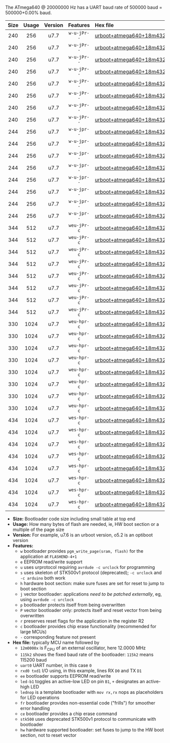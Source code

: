 The ATmega640 @ 20000000 Hz has a UART baud rate of 500000 baud = 500000+0.00% baud.

|Size|Usage|Version|Features|Hex file|
|:-:|:-:|:-:|:-:|:--|
|240|256|u7.7|`w-u-jPr--`|[urboot+atmega640+18m4320x++460k8_uart0_rxe0_txe1_led+b7.hex](https://raw.githubusercontent.com/stefanrueger/urboot.hex/main/mcus/atmega640/external_oscillator/fcpu+18m4320_Hz/br++460k8_bps/urboot+atmega640+18m4320x++460k8_uart0_rxe0_txe1_led+b7.hex)|
|240|256|u7.7|`w-u-jPr--`|[urboot+atmega640+18m4320x++460k8_uart0_rxe0_txe1_lednop.hex](https://raw.githubusercontent.com/stefanrueger/urboot.hex/main/mcus/atmega640/external_oscillator/fcpu+18m4320_Hz/br++460k8_bps/urboot+atmega640+18m4320x++460k8_uart0_rxe0_txe1_lednop.hex)|
|240|256|u7.7|`w-u-jPr--`|[urboot+atmega640+18m4320x++460k8_uart1_rxd2_txd3_led+b7.hex](https://raw.githubusercontent.com/stefanrueger/urboot.hex/main/mcus/atmega640/external_oscillator/fcpu+18m4320_Hz/br++460k8_bps/urboot+atmega640+18m4320x++460k8_uart1_rxd2_txd3_led+b7.hex)|
|240|256|u7.7|`w-u-jPr--`|[urboot+atmega640+18m4320x++460k8_uart1_rxd2_txd3_lednop.hex](https://raw.githubusercontent.com/stefanrueger/urboot.hex/main/mcus/atmega640/external_oscillator/fcpu+18m4320_Hz/br++460k8_bps/urboot+atmega640+18m4320x++460k8_uart1_rxd2_txd3_lednop.hex)|
|240|256|u7.7|`w-u-jPr--`|[urboot+atmega640+18m4320x++460k8_uart2_rxh0_txh1_led+b7.hex](https://raw.githubusercontent.com/stefanrueger/urboot.hex/main/mcus/atmega640/external_oscillator/fcpu+18m4320_Hz/br++460k8_bps/urboot+atmega640+18m4320x++460k8_uart2_rxh0_txh1_led+b7.hex)|
|240|256|u7.7|`w-u-jPr--`|[urboot+atmega640+18m4320x++460k8_uart2_rxh0_txh1_lednop.hex](https://raw.githubusercontent.com/stefanrueger/urboot.hex/main/mcus/atmega640/external_oscillator/fcpu+18m4320_Hz/br++460k8_bps/urboot+atmega640+18m4320x++460k8_uart2_rxh0_txh1_lednop.hex)|
|240|256|u7.7|`w-u-jPr--`|[urboot+atmega640+18m4320x++460k8_uart3_rxj0_txj1_led+b7.hex](https://raw.githubusercontent.com/stefanrueger/urboot.hex/main/mcus/atmega640/external_oscillator/fcpu+18m4320_Hz/br++460k8_bps/urboot+atmega640+18m4320x++460k8_uart3_rxj0_txj1_led+b7.hex)|
|240|256|u7.7|`w-u-jPr--`|[urboot+atmega640+18m4320x++460k8_uart3_rxj0_txj1_lednop.hex](https://raw.githubusercontent.com/stefanrueger/urboot.hex/main/mcus/atmega640/external_oscillator/fcpu+18m4320_Hz/br++460k8_bps/urboot+atmega640+18m4320x++460k8_uart3_rxj0_txj1_lednop.hex)|
|244|256|u7.7|`w-u-jpr--`|[urboot+atmega640+18m4320x++460k8_uart0_rxe0_txe1_led+b7_fr.hex](https://raw.githubusercontent.com/stefanrueger/urboot.hex/main/mcus/atmega640/external_oscillator/fcpu+18m4320_Hz/br++460k8_bps/urboot+atmega640+18m4320x++460k8_uart0_rxe0_txe1_led+b7_fr.hex)|
|244|256|u7.7|`w-u-jpr--`|[urboot+atmega640+18m4320x++460k8_uart0_rxe0_txe1_lednop_fr.hex](https://raw.githubusercontent.com/stefanrueger/urboot.hex/main/mcus/atmega640/external_oscillator/fcpu+18m4320_Hz/br++460k8_bps/urboot+atmega640+18m4320x++460k8_uart0_rxe0_txe1_lednop_fr.hex)|
|244|256|u7.7|`w-u-jpr--`|[urboot+atmega640+18m4320x++460k8_uart1_rxd2_txd3_led+b7_fr.hex](https://raw.githubusercontent.com/stefanrueger/urboot.hex/main/mcus/atmega640/external_oscillator/fcpu+18m4320_Hz/br++460k8_bps/urboot+atmega640+18m4320x++460k8_uart1_rxd2_txd3_led+b7_fr.hex)|
|244|256|u7.7|`w-u-jpr--`|[urboot+atmega640+18m4320x++460k8_uart1_rxd2_txd3_lednop_fr.hex](https://raw.githubusercontent.com/stefanrueger/urboot.hex/main/mcus/atmega640/external_oscillator/fcpu+18m4320_Hz/br++460k8_bps/urboot+atmega640+18m4320x++460k8_uart1_rxd2_txd3_lednop_fr.hex)|
|244|256|u7.7|`w-u-jpr--`|[urboot+atmega640+18m4320x++460k8_uart2_rxh0_txh1_led+b7_fr.hex](https://raw.githubusercontent.com/stefanrueger/urboot.hex/main/mcus/atmega640/external_oscillator/fcpu+18m4320_Hz/br++460k8_bps/urboot+atmega640+18m4320x++460k8_uart2_rxh0_txh1_led+b7_fr.hex)|
|244|256|u7.7|`w-u-jpr--`|[urboot+atmega640+18m4320x++460k8_uart2_rxh0_txh1_lednop_fr.hex](https://raw.githubusercontent.com/stefanrueger/urboot.hex/main/mcus/atmega640/external_oscillator/fcpu+18m4320_Hz/br++460k8_bps/urboot+atmega640+18m4320x++460k8_uart2_rxh0_txh1_lednop_fr.hex)|
|244|256|u7.7|`w-u-jpr--`|[urboot+atmega640+18m4320x++460k8_uart3_rxj0_txj1_led+b7_fr.hex](https://raw.githubusercontent.com/stefanrueger/urboot.hex/main/mcus/atmega640/external_oscillator/fcpu+18m4320_Hz/br++460k8_bps/urboot+atmega640+18m4320x++460k8_uart3_rxj0_txj1_led+b7_fr.hex)|
|244|256|u7.7|`w-u-jpr--`|[urboot+atmega640+18m4320x++460k8_uart3_rxj0_txj1_lednop_fr.hex](https://raw.githubusercontent.com/stefanrueger/urboot.hex/main/mcus/atmega640/external_oscillator/fcpu+18m4320_Hz/br++460k8_bps/urboot+atmega640+18m4320x++460k8_uart3_rxj0_txj1_lednop_fr.hex)|
|344|512|u7.7|`weu-jPr-c`|[urboot+atmega640+18m4320x++460k8_uart0_rxe0_txe1_ee_led+b7_fr_ce.hex](https://raw.githubusercontent.com/stefanrueger/urboot.hex/main/mcus/atmega640/external_oscillator/fcpu+18m4320_Hz/br++460k8_bps/urboot+atmega640+18m4320x++460k8_uart0_rxe0_txe1_ee_led+b7_fr_ce.hex)|
|344|512|u7.7|`weu-jPr-c`|[urboot+atmega640+18m4320x++460k8_uart0_rxe0_txe1_ee_lednop_fr_ce.hex](https://raw.githubusercontent.com/stefanrueger/urboot.hex/main/mcus/atmega640/external_oscillator/fcpu+18m4320_Hz/br++460k8_bps/urboot+atmega640+18m4320x++460k8_uart0_rxe0_txe1_ee_lednop_fr_ce.hex)|
|344|512|u7.7|`weu-jPr-c`|[urboot+atmega640+18m4320x++460k8_uart1_rxd2_txd3_ee_led+b7_fr_ce.hex](https://raw.githubusercontent.com/stefanrueger/urboot.hex/main/mcus/atmega640/external_oscillator/fcpu+18m4320_Hz/br++460k8_bps/urboot+atmega640+18m4320x++460k8_uart1_rxd2_txd3_ee_led+b7_fr_ce.hex)|
|344|512|u7.7|`weu-jPr-c`|[urboot+atmega640+18m4320x++460k8_uart1_rxd2_txd3_ee_lednop_fr_ce.hex](https://raw.githubusercontent.com/stefanrueger/urboot.hex/main/mcus/atmega640/external_oscillator/fcpu+18m4320_Hz/br++460k8_bps/urboot+atmega640+18m4320x++460k8_uart1_rxd2_txd3_ee_lednop_fr_ce.hex)|
|344|512|u7.7|`weu-jPr-c`|[urboot+atmega640+18m4320x++460k8_uart2_rxh0_txh1_ee_led+b7_fr_ce.hex](https://raw.githubusercontent.com/stefanrueger/urboot.hex/main/mcus/atmega640/external_oscillator/fcpu+18m4320_Hz/br++460k8_bps/urboot+atmega640+18m4320x++460k8_uart2_rxh0_txh1_ee_led+b7_fr_ce.hex)|
|344|512|u7.7|`weu-jPr-c`|[urboot+atmega640+18m4320x++460k8_uart2_rxh0_txh1_ee_lednop_fr_ce.hex](https://raw.githubusercontent.com/stefanrueger/urboot.hex/main/mcus/atmega640/external_oscillator/fcpu+18m4320_Hz/br++460k8_bps/urboot+atmega640+18m4320x++460k8_uart2_rxh0_txh1_ee_lednop_fr_ce.hex)|
|344|512|u7.7|`weu-jPr-c`|[urboot+atmega640+18m4320x++460k8_uart3_rxj0_txj1_ee_led+b7_fr_ce.hex](https://raw.githubusercontent.com/stefanrueger/urboot.hex/main/mcus/atmega640/external_oscillator/fcpu+18m4320_Hz/br++460k8_bps/urboot+atmega640+18m4320x++460k8_uart3_rxj0_txj1_ee_led+b7_fr_ce.hex)|
|344|512|u7.7|`weu-jPr-c`|[urboot+atmega640+18m4320x++460k8_uart3_rxj0_txj1_ee_lednop_fr_ce.hex](https://raw.githubusercontent.com/stefanrueger/urboot.hex/main/mcus/atmega640/external_oscillator/fcpu+18m4320_Hz/br++460k8_bps/urboot+atmega640+18m4320x++460k8_uart3_rxj0_txj1_ee_lednop_fr_ce.hex)|
|330|1024|u7.7|`weu-hpr-c`|[urboot+atmega640+18m4320x++460k8_uart0_rxe0_txe1_ee_led+b7_fr_ce_hw.hex](https://raw.githubusercontent.com/stefanrueger/urboot.hex/main/mcus/atmega640/external_oscillator/fcpu+18m4320_Hz/br++460k8_bps/urboot+atmega640+18m4320x++460k8_uart0_rxe0_txe1_ee_led+b7_fr_ce_hw.hex)|
|330|1024|u7.7|`weu-hpr-c`|[urboot+atmega640+18m4320x++460k8_uart0_rxe0_txe1_ee_lednop_fr_ce_hw.hex](https://raw.githubusercontent.com/stefanrueger/urboot.hex/main/mcus/atmega640/external_oscillator/fcpu+18m4320_Hz/br++460k8_bps/urboot+atmega640+18m4320x++460k8_uart0_rxe0_txe1_ee_lednop_fr_ce_hw.hex)|
|330|1024|u7.7|`weu-hpr-c`|[urboot+atmega640+18m4320x++460k8_uart1_rxd2_txd3_ee_led+b7_fr_ce_hw.hex](https://raw.githubusercontent.com/stefanrueger/urboot.hex/main/mcus/atmega640/external_oscillator/fcpu+18m4320_Hz/br++460k8_bps/urboot+atmega640+18m4320x++460k8_uart1_rxd2_txd3_ee_led+b7_fr_ce_hw.hex)|
|330|1024|u7.7|`weu-hpr-c`|[urboot+atmega640+18m4320x++460k8_uart1_rxd2_txd3_ee_lednop_fr_ce_hw.hex](https://raw.githubusercontent.com/stefanrueger/urboot.hex/main/mcus/atmega640/external_oscillator/fcpu+18m4320_Hz/br++460k8_bps/urboot+atmega640+18m4320x++460k8_uart1_rxd2_txd3_ee_lednop_fr_ce_hw.hex)|
|330|1024|u7.7|`weu-hpr-c`|[urboot+atmega640+18m4320x++460k8_uart2_rxh0_txh1_ee_led+b7_fr_ce_hw.hex](https://raw.githubusercontent.com/stefanrueger/urboot.hex/main/mcus/atmega640/external_oscillator/fcpu+18m4320_Hz/br++460k8_bps/urboot+atmega640+18m4320x++460k8_uart2_rxh0_txh1_ee_led+b7_fr_ce_hw.hex)|
|330|1024|u7.7|`weu-hpr-c`|[urboot+atmega640+18m4320x++460k8_uart2_rxh0_txh1_ee_lednop_fr_ce_hw.hex](https://raw.githubusercontent.com/stefanrueger/urboot.hex/main/mcus/atmega640/external_oscillator/fcpu+18m4320_Hz/br++460k8_bps/urboot+atmega640+18m4320x++460k8_uart2_rxh0_txh1_ee_lednop_fr_ce_hw.hex)|
|330|1024|u7.7|`weu-hpr-c`|[urboot+atmega640+18m4320x++460k8_uart3_rxj0_txj1_ee_led+b7_fr_ce_hw.hex](https://raw.githubusercontent.com/stefanrueger/urboot.hex/main/mcus/atmega640/external_oscillator/fcpu+18m4320_Hz/br++460k8_bps/urboot+atmega640+18m4320x++460k8_uart3_rxj0_txj1_ee_led+b7_fr_ce_hw.hex)|
|330|1024|u7.7|`weu-hpr-c`|[urboot+atmega640+18m4320x++460k8_uart3_rxj0_txj1_ee_lednop_fr_ce_hw.hex](https://raw.githubusercontent.com/stefanrueger/urboot.hex/main/mcus/atmega640/external_oscillator/fcpu+18m4320_Hz/br++460k8_bps/urboot+atmega640+18m4320x++460k8_uart3_rxj0_txj1_ee_lednop_fr_ce_hw.hex)|
|434|1024|u7.7|`wes-hpr-c`|[urboot+atmega640+18m4320x++460k8_uart0_rxe0_txe1_ee_led+b7_fr_ce_stk500_hw.hex](https://raw.githubusercontent.com/stefanrueger/urboot.hex/main/mcus/atmega640/external_oscillator/fcpu+18m4320_Hz/br++460k8_bps/urboot+atmega640+18m4320x++460k8_uart0_rxe0_txe1_ee_led+b7_fr_ce_stk500_hw.hex)|
|434|1024|u7.7|`wes-hpr-c`|[urboot+atmega640+18m4320x++460k8_uart0_rxe0_txe1_ee_lednop_fr_ce_stk500_hw.hex](https://raw.githubusercontent.com/stefanrueger/urboot.hex/main/mcus/atmega640/external_oscillator/fcpu+18m4320_Hz/br++460k8_bps/urboot+atmega640+18m4320x++460k8_uart0_rxe0_txe1_ee_lednop_fr_ce_stk500_hw.hex)|
|434|1024|u7.7|`wes-hpr-c`|[urboot+atmega640+18m4320x++460k8_uart1_rxd2_txd3_ee_led+b7_fr_ce_stk500_hw.hex](https://raw.githubusercontent.com/stefanrueger/urboot.hex/main/mcus/atmega640/external_oscillator/fcpu+18m4320_Hz/br++460k8_bps/urboot+atmega640+18m4320x++460k8_uart1_rxd2_txd3_ee_led+b7_fr_ce_stk500_hw.hex)|
|434|1024|u7.7|`wes-hpr-c`|[urboot+atmega640+18m4320x++460k8_uart1_rxd2_txd3_ee_lednop_fr_ce_stk500_hw.hex](https://raw.githubusercontent.com/stefanrueger/urboot.hex/main/mcus/atmega640/external_oscillator/fcpu+18m4320_Hz/br++460k8_bps/urboot+atmega640+18m4320x++460k8_uart1_rxd2_txd3_ee_lednop_fr_ce_stk500_hw.hex)|
|434|1024|u7.7|`wes-hpr-c`|[urboot+atmega640+18m4320x++460k8_uart2_rxh0_txh1_ee_led+b7_fr_ce_stk500_hw.hex](https://raw.githubusercontent.com/stefanrueger/urboot.hex/main/mcus/atmega640/external_oscillator/fcpu+18m4320_Hz/br++460k8_bps/urboot+atmega640+18m4320x++460k8_uart2_rxh0_txh1_ee_led+b7_fr_ce_stk500_hw.hex)|
|434|1024|u7.7|`wes-hpr-c`|[urboot+atmega640+18m4320x++460k8_uart2_rxh0_txh1_ee_lednop_fr_ce_stk500_hw.hex](https://raw.githubusercontent.com/stefanrueger/urboot.hex/main/mcus/atmega640/external_oscillator/fcpu+18m4320_Hz/br++460k8_bps/urboot+atmega640+18m4320x++460k8_uart2_rxh0_txh1_ee_lednop_fr_ce_stk500_hw.hex)|
|434|1024|u7.7|`wes-hpr-c`|[urboot+atmega640+18m4320x++460k8_uart3_rxj0_txj1_ee_led+b7_fr_ce_stk500_hw.hex](https://raw.githubusercontent.com/stefanrueger/urboot.hex/main/mcus/atmega640/external_oscillator/fcpu+18m4320_Hz/br++460k8_bps/urboot+atmega640+18m4320x++460k8_uart3_rxj0_txj1_ee_led+b7_fr_ce_stk500_hw.hex)|
|434|1024|u7.7|`wes-hpr-c`|[urboot+atmega640+18m4320x++460k8_uart3_rxj0_txj1_ee_lednop_fr_ce_stk500_hw.hex](https://raw.githubusercontent.com/stefanrueger/urboot.hex/main/mcus/atmega640/external_oscillator/fcpu+18m4320_Hz/br++460k8_bps/urboot+atmega640+18m4320x++460k8_uart3_rxj0_txj1_ee_lednop_fr_ce_stk500_hw.hex)|

- **Size:** Bootloader code size including small table at top end
- **Usage:** How many bytes of flash are needed, ie, HW boot section or a multiple of the page size
- **Version:** For example, u7.6 is an urboot version, o5.2 is an optiboot version
- **Features:**
  + `w` bootloader provides `pgm_write_page(sram, flash)` for the application at `FLASHEND-4+1`
  + `e` EEPROM read/write support
  + `u` uses urprotocol requiring `avrdude -c urclock` for programming
  + `s` uses skeleton of STK500v1 protocol (deprecated); `-c urclock` and `-c arduino` both work
  + `h` hardware boot section: make sure fuses are set for reset to jump to boot section
  + `j` vector bootloader: applications *need to be patched externally*, eg, using `avrdude -c urclock`
  + `p` bootloader protects itself from being overwritten
  + `P` vector bootloader only: protects itself and reset vector from being overwritten
  + `r` preserves reset flags for the application in the register R2
  + `c` bootloader provides chip erase functionality (recommended for large MCUs)
  + `-` corresponding feature not present
- **Hex file:** typically MCU name followed by
  + `12m0000x` is F<sub>CPU</sub> of an external oscillator, here 12.0000 MHz
  + `115k2` shows the fixed baud rate of the bootloader: `115k2` means 115200 baud
  + `uart0` UART number, in this case `0`
  + `rxd0 txd1` I/O using, in this example, lines RX `D0` and TX `D1`
  + `ee` bootloader supports EEPROM read/write
  + `led-b1` toggles an active-low LED on pin `B1`, `+` designates an active-high LED
  + `lednop` is a template bootloader with `mov rx,rx` nops as placeholders for LED operations
  + `fr` bootloader provides non-essential code ("frills") for smoother error handling
  + `ce` bootloader provides a chip erase command
  + `stk500` uses deprecated STK500v1 protocol to communicate with bootloader
  + `hw` hardware supported bootloader: set fuses to jump to the HW boot section, not to reset vector
